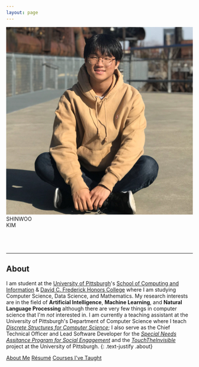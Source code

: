 ```yaml
---
layout: page
---
```


<div class="row">
    <div class="col-6 ">
        <img class="pfp float-end img-fluid rounded d-block" src="assets/img/profile.jpg">
    </div>
    <div class="col-6 align-items-end text-start">
        <div class="NAME">
            SHINWOO<br>KIM
        </div>
        <div style="padding-top: 2px;">
            <code>
                <span class="typed mb-3 lead" data-typed-items="Software Developer, Pitt Panther, Educator, Computer Scientist"></span>
            </code>
        </div>
        <div>
            <a class="social-icon" href="mailto:{{ site.email }}"><i class="fas fa-envelope"></i></a>
            <a class="social-icon" href="https://linkedin.com/in/{{ site.linkedin_username }}"> <i class="fab fa-linkedin-in"></i></a>
            <a class="social-icon" href="https://github.com/{{ site.github_username }}"><i class="fab fa-github"></i></a>
            <a class="social-icon" href="https://twitter.com/{{ site.twitter_username }}"><i class="fab fa-twitter"></i></a>
            <a class="social-icon" href="https://instagram.com/{{ site.instagram_username }}"><i class="fab fa-instagram"></i></a>
        </div>
    </div>
</div>

---

## About

I am student at the [University of Pittsburgh](https://pitt.edu)'s [School of Computing and Information](https://sci.pitt.edu) & [David C. Frederick Honors College](https://www.frederickhonors.pitt.edu/) where I am studying Computer Science, Data Science, and Mathematics. My research interests are in the field of **Artificial Intelligence**, **Machine Learning**, and **Natural Language Processing** although there are very few things in computer science that I'm _not_ interested in. I am currently a teaching assistant at the University of Pittsburgh's Department of Computer Science where I teach [_Discrete Structures for Computer Science_](teaching/); I also serve as the Chief Technical Officer and Lead Software Developer for the [_Special Needs Assitance Program for Social Engagement_](https://snapfse.com) and the [_TouchTheInvisible_](https://touchtheinvisible.com) project at the University of Pittsburgh.
{: .text-justify .about}

<div class="text-center">
    <a class="btn btn-outline-dark" href="{{ '/assets/Resume.pdf' | prepend: site.baseurl }}">About Me</a>
	<a class="btn btn-outline-dark" href="{{ '/assets/Resume.pdf' | prepend: site.baseurl }}">Résumé</a>
    <a class="btn btn-outline-dark" href="{{ '/teaching/' | prepend: site.baseurl }}">Courses I've Taught</a>
</div>



<script src="https://cdn.jsdelivr.net/npm/typed.js@2.0.12" defer></script>
<script src='{{"/assets/js/typed.js" | absolute_url }}' defer></script>
<link rel="stylesheet" href='{{"/assets/icons.css" | absolute_url }}'>
